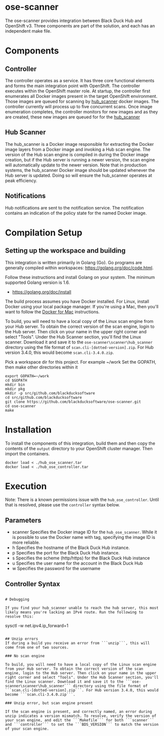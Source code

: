 # ose-scanner

The ose-scanner provides integration between Black Duck Hub and OpenShift v3. Three components are part of the solution, and each has an independent make file.

# Components

## <a name="controller"></a>Controller

The controller operates as a service. It has three core functional elements and forms the main integration point with OpenShift. The controller executes within the OpenShift master role. At startup, the controller first enumerates all Docker images present in the target OpenShift environment. Those images are queued for scanning by [hub_scanner](#hub_scanner) docker images. The controller currently will process up to five concurrent scans. Once image enumeration completes, the controller monitors for new images and as they are created, these new images are queued for for the [hub_scanner](#hub_scanner)

## <a name="hub_scanner"></a>Hub Scanner

The hub_scanner is a Docker image responsible for extracting the Docker image layers from a Docker image and invoking a Hub scan engine. The version of the Hub scan engine is compiled in during the Docker image creation, but if the Hub server is running a newer version, the scan engine will automatically update to the newer version. Note that in production systems, the hub_scanner Docker image should be updated whenever the Hub server is updated. Doing so will ensure the hub_scanner operates at peak efficiency.

## <a name="notification"></a>Notifications

Hub notifications are sent to the notification service. The notification contains an indication of the policy state for the named Docker image. 

# Compilation Setup

## Setting up the workspace and building

This integration is written primarily in Golang (Go). Go programs are generally compiled within workspaces: https://golang.org/doc/code.html.

Follow these instructions and install Golang on your system. The minimum supported Golang version is 1.6.
* https://golang.org/doc/install

The build process assumes you have Docker installed. For Linux, install Docker using your local package manager. If you're using a Mac, then you'll want to follow the [Docker for Mac](https://docs.docker.com/engine/installation/mac/) instructions.

To build, you will need to have a local copy of the Linux scan engine from your Hub server. To obtain the correct version of the scan engine, login to the Hub server. Then click on your name in the upper right corner and select "Tools". Under the Hub Scanner section, you'll find the Linux scanner. Download it and save it to the ```ose-scanner\scanner\hub_scanner``` directory using the file format of ```scan.cli-[dotted-version].zip```. For Hub version 3.4.0, this would become ```scan.cli-3.4.0.zip```.

Pick a workspace dir for this project. For example ~/work
Set the GOPATH, then make other directories within it

```
export GOPATH=~/work
cd $GOPATH
mkdir bin
mkdir pkg
mkdir -p src/github.com/blackducksoftware
cd src/github.com/blackducksoftware
git clone https://github.com/blackducksoftware/ose-scanner.git
cd ose-scanner
make
```

# Installation

To install the components of this integration, build them and then copy the contents of the ```output``` directory to your OpenShift cluster manager. Then import the containers.

```
docker load < ./hub_ose_scanner.tar
docker load < ./hub_ose_controller.tar
```

# Execution

Note: There is a known permissions issue with the ```hub_ose_controller```. Until that is resolved, please use the ```controller``` syntax below.

## Parameters

* scanner 	Specifies the Docker image ID for the ```hub_ose_scanner```. While it is possible to use the Docker name with tag, specifying the image ID is more reliable.
* h 		Specifies the hostname of the Black Duck Hub instance. 
* p 		Specifies the port for the Black Duck Hub instance.
* s 		Specifies the scheme (http/https) for the Black Duck Hub instance
* u			Specifies the user name for the account in the Black Duck Hub
* w			Specifies the password for the username

## Controller Syntax

``` ./controller --scanner [id] --h [host] --p 443 --s https --u [user] --w [[password]]

# Debugging

If you find your hub_scanner unable to reach the hub server, this most likely means you're lacking an IPv4 route. Run the following to resolve this:

```
sysctl -w net.ipv4.ip_forward=1
```

## Unzip errors
If during a build you receive an error from ```unzip```, this will come from one of two sources.

### No scan engine

To build, you will need to have a local copy of the Linux scan engine from your Hub server. To obtain the correct version of the scan engine, login to the Hub server. Then click on your name in the upper right corner and select "Tools". Under the Hub Scanner section, you'll find the Linux scanner. Download it and save it to the ```ose-scanner\scanner\hub_scanner``` directory using the file format of ```scan.cli-[dotted-version].zip```. For Hub version 3.4.0, this would become ```scan.cli-3.4.0.zip```.

### Unzip error, but scan engine present

If the scan engine is present, and correctly named, an error during unzip indicates a version mismatch. To resolve, verify the version of your scan engine, and edit the ```Makefile``` for both ```scanner``` and ```controller``` to set the ```BDS_VERSION``` to match the version of your scan engine.




